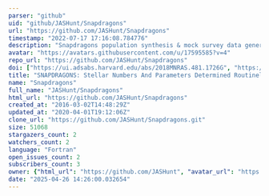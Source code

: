 ```yaml
---
parser: "github"
uid: "github/JASHunt/Snapdragons"
url: "https://github.com/JASHunt/Snapdragons"
timestamp: "2022-07-17 17:16:08.784776"
description: "Snapdragons population synthesis & mock survey data generation code "
avatar: "https://avatars.githubusercontent.com/u/17595585?v=4"
repo_url: "https://github.com/JASHunt/Snapdragons"
doi: ["https://ui.adsabs.harvard.edu/abs/2018MNRAS.481.1726G", "https://ui.adsabs.harvard.edu/abs/2015MNRAS.450.2132H", "https://ui.adsabs.harvard.edu/abs/2019ascl.soft08010H/abstract"]
title: "SNAPDRAGONS: Stellar Numbers And Parameters Determined Routinely And Generated Observing N-body Systems"
name: "Snapdragons"
full_name: "JASHunt/Snapdragons"
html_url: "https://github.com/JASHunt/Snapdragons"
created_at: "2016-03-02T14:48:29Z"
updated_at: "2020-04-01T19:12:06Z"
clone_url: "https://github.com/JASHunt/Snapdragons.git"
size: 51068
stargazers_count: 2
watchers_count: 2
language: "Fortran"
open_issues_count: 2
subscribers_count: 3
owner: {"html_url": "https://github.com/JASHunt", "avatar_url": "https://avatars.githubusercontent.com/u/17595585?v=4", "login": "JASHunt", "type": "User"}
date: "2025-04-26 14:26:00.032654"
---
```

